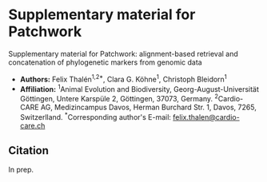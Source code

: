 # Supplementary material for Patchwork

Supplementary material for Patchwork: alignment-based retrieval and concatenation of phylogenetic markers from genomic data

* **Authors:** Felix Thalén<sup>1,2*</sup>, Clara G. Köhne<sup>1</sup>, Christoph Bleidorn<sup>1</sup>
* **Affiliation:** <sup>1</sup>Animal Evolution and Biodiversity, Georg-August-Universität Göttingen, Untere Karspüle 2, Göttingen, 37073, Germany. <sup>2</sup>Cardio-CARE AG, Medizincampus Davos, Herman Burchard Str. 1, Davos, 7265, Switzerlland. <sup>*</sup>Corresponding author's E-mail: [felix.thalen@cardio-care.ch](mailto:felix.thalen@cardio-care.ch)

## Citation

In prep.
